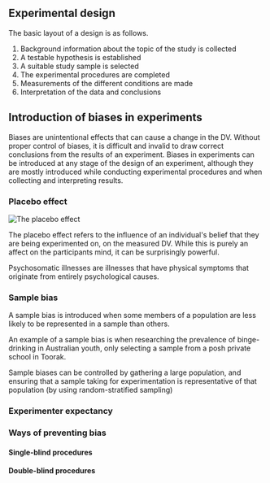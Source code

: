 ## Experimental design

The basic layout of a design is as follows.

1. Background information about the topic of the study is collected
2. A testable hypothesis is established
3. A suitable study sample is selected
4. The experimental procedures are completed
5. Measurements of the different conditions are made
6. Interpretation of the data and conclusions

## Introduction of biases in experiments

Biases are unintentional effects that can cause a change in the DV. Without proper control of biases, it is difficult and invalid to draw correct conclusions from the results of an experiment. Biases in experiments can be introduced at any stage of the design of an experiment, although they are mostly introduced while conducting experimental procedures and when collecting and interpreting results.

### Placebo effect

![The placebo effect](https://s3.amazonaws.com/lowres.cartoonstock.com/medical-placebo-placebo_effect-drugs_trials-drug_trials-medical_trials-dcr0323_low.jpg)

The placebo effect refers to the influence of an individual's belief that they are being experimented on, on the measured DV. While this is purely an affect on the participants mind, it can be surprisingly powerful.

Psychosomatic illnesses are illnesses that have physical symptoms that originate from entirely psychological causes.


### Sample bias

A sample bias is introduced when some members of a population are less likely to be represented in a sample than others.

An example of a sample bias is when researching the prevalence of binge-drinking in Australian youth, only selecting a sample from a posh private school in Toorak.

Sample biases can be controlled by gathering a large population, and ensuring that a sample taking for experimentation is representative of that population (by using random-stratified sampling)


### Experimenter expectancy

### Ways of preventing bias

#### Single-blind procedures
#### Double-blind procedures
